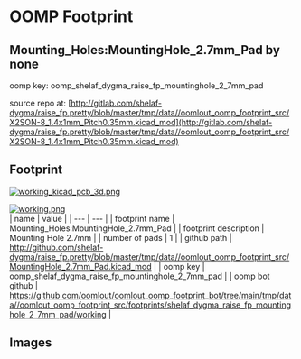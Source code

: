 # OOMP Footprint  
## Mounting_Holes:MountingHole_2.7mm_Pad  by none  
  
oomp key: oomp_shelaf_dygma_raise_fp_mountinghole_2_7mm_pad  
  
source repo at: [http://gitlab.com/shelaf-dygma/raise_fp.pretty/blob/master/tmp/data//oomlout_oomp_footprint_src/X2SON-8_1.4x1mm_Pitch0.35mm.kicad_mod](http://gitlab.com/shelaf-dygma/raise_fp.pretty/blob/master/tmp/data//oomlout_oomp_footprint_src/X2SON-8_1.4x1mm_Pitch0.35mm.kicad_mod)  
## Footprint  
  
[![working_kicad_pcb_3d.png](working_kicad_pcb_3d_600.png)](working_kicad_pcb_3d.png)  
  
[![working.png](working_600.png)](working.png)  
| name | value | 
| --- | --- | 
| footprint name | Mounting_Holes:MountingHole_2.7mm_Pad | 
| footprint description | Mounting Hole 2.7mm | 
| number of pads | 1 | 
| github path | http://github.com/shelaf-dygma/raise_fp.pretty/blob/master/tmp/data//oomlout_oomp_footprint_src/MountingHole_2.7mm_Pad.kicad_mod | 
| oomp key | oomp_shelaf_dygma_raise_fp_mountinghole_2_7mm_pad | 
| oomp bot github | https://github.com/oomlout/oomlout_oomp_footprint_bot/tree/main/tmp/data//oomlout_oomp_footprint_src/footprints/shelaf_dygma_raise_fp_mountinghole_2_7mm_pad/working | 
## Images  

